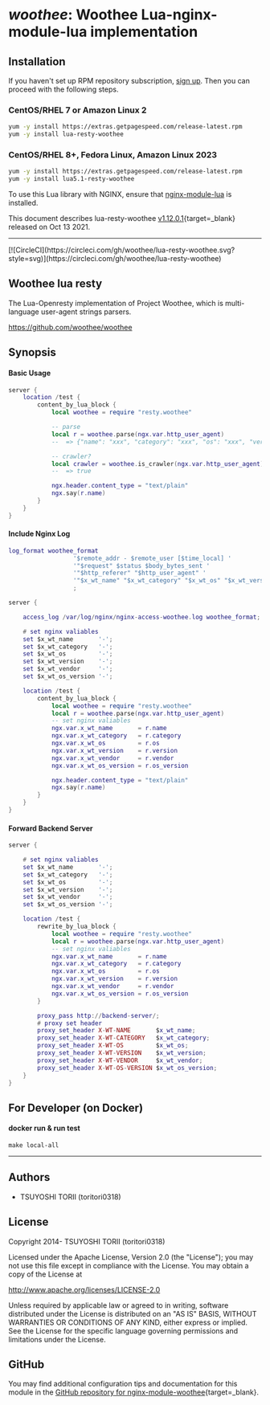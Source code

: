 # *woothee*: Woothee Lua-nginx-module-lua implementation


## Installation

If you haven't set up RPM repository subscription, [sign up](https://www.getpagespeed.com/repo-subscribe). Then you can proceed with the following steps.

### CentOS/RHEL 7 or Amazon Linux 2

```bash
yum -y install https://extras.getpagespeed.com/release-latest.rpm
yum -y install lua-resty-woothee
```

### CentOS/RHEL 8+, Fedora Linux, Amazon Linux 2023

```bash
yum -y install https://extras.getpagespeed.com/release-latest.rpm
yum -y install lua5.1-resty-woothee
```


To use this Lua library with NGINX, ensure that [nginx-module-lua](../modules/lua.md) is installed.

This document describes lua-resty-woothee [v1.12.0.1](https://github.com/woothee/lua-resty-woothee/releases/tag/v1.12.0-1){target=_blank} 
released on Oct 13 2021.
    
<hr />
[![CircleCI](https://circleci.com/gh/woothee/lua-resty-woothee.svg?style=svg)](https://circleci.com/gh/woothee/lua-resty-woothee)

## Woothee lua resty

The Lua-Openresty implementation of Project Woothee, which is multi-language user-agent strings parsers.

https://github.com/woothee/woothee

## Synopsis

#### Basic Usage

```lua
server {
    location /test {
        content_by_lua_block {
            local woothee = require "resty.woothee"

            -- parse
            local r = woothee.parse(ngx.var.http_user_agent)
            --  => {"name": "xxx", "category": "xxx", "os": "xxx", "version": "xxx", "vendor": "xxx"}

            -- crawler?
            local crawler = woothee.is_crawler(ngx.var.http_user_agent)
            --  => true

            ngx.header.content_type = "text/plain"
            ngx.say(r.name)
        }
    }
}
```

#### Include Nginx Log

```lua
log_format woothee_format
                  '$remote_addr - $remote_user [$time_local] '
                  '"$request" $status $body_bytes_sent '
                  '"$http_referer" "$http_user_agent" '
                  '"$x_wt_name" "$x_wt_category" "$x_wt_os" "$x_wt_version" "$x_wt_vendor" "$x_wt_os_version"'
                  ;

server {

    access_log /var/log/nginx/nginx-access-woothee.log woothee_format;

    # set nginx valiables
    set $x_wt_name       '-';
    set $x_wt_category   '-';
    set $x_wt_os         '-';
    set $x_wt_version    '-';
    set $x_wt_vendor     '-';
    set $x_wt_os_version '-';

    location /test {
        content_by_lua_block {
            local woothee = require "resty.woothee"
            local r = woothee.parse(ngx.var.http_user_agent)
            -- set nginx valiables
            ngx.var.x_wt_name       = r.name
            ngx.var.x_wt_category   = r.category
            ngx.var.x_wt_os         = r.os
            ngx.var.x_wt_version    = r.version
            ngx.var.x_wt_vendor     = r.vendor
            ngx.var.x_wt_os_version = r.os_version

            ngx.header.content_type = "text/plain"
            ngx.say(r.name)
        }
    }
}
```

#### Forward Backend Server

```lua
server {

    # set nginx valiables
    set $x_wt_name       '-';
    set $x_wt_category   '-';
    set $x_wt_os         '-';
    set $x_wt_version    '-';
    set $x_wt_vendor     '-';
    set $x_wt_os_version '-';

    location /test {
        rewrite_by_lua_block {
            local woothee = require "resty.woothee"
            local r = woothee.parse(ngx.var.http_user_agent)
            -- set nginx valiables
            ngx.var.x_wt_name       = r.name
            ngx.var.x_wt_category   = r.category
            ngx.var.x_wt_os         = r.os
            ngx.var.x_wt_version    = r.version
            ngx.var.x_wt_vendor     = r.vendor
            ngx.var.x_wt_os_version = r.os_version
        }

        proxy_pass http://backend-server/;
        # proxy set header
        proxy_set_header X-WT-NAME       $x_wt_name;
        proxy_set_header X-WT-CATEGORY   $x_wt_category;
        proxy_set_header X-WT-OS         $x_wt_os;
        proxy_set_header X-WT-VERSION    $x_wt_version;
        proxy_set_header X-WT-VENDOR     $x_wt_vendor;
        proxy_set_header X-WT-OS-VERSION $x_wt_os_version;
    }
}
```

## For Developer (on Docker)

#### docker run & run test

```
make local-all
```

* * * * *

## Authors

* TSUYOSHI TORII (toritori0318)

## License

Copyright 2014- TSUYOSHI TORII (toritori0318)

Licensed under the Apache License, Version 2.0 (the "License");
you may not use this file except in compliance with the License.
You may obtain a copy of the License at

   http://www.apache.org/licenses/LICENSE-2.0

Unless required by applicable law or agreed to in writing, software
distributed under the License is distributed on an "AS IS" BASIS,
WITHOUT WARRANTIES OR CONDITIONS OF ANY KIND, either express or implied.
See the License for the specific language governing permissions and
limitations under the License.

## GitHub

You may find additional configuration tips and documentation for this module in the [GitHub repository for 
nginx-module-woothee](https://github.com/woothee/lua-resty-woothee){target=_blank}.